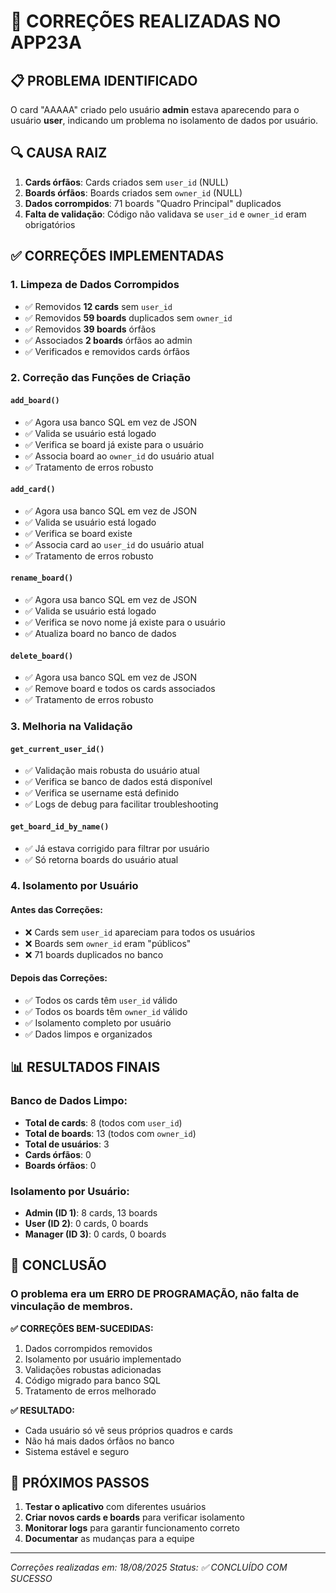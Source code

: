 # 🔧 CORREÇÕES REALIZADAS NO APP23A

## 📋 **PROBLEMA IDENTIFICADO**

O card "AAAAA" criado pelo usuário **admin** estava aparecendo para o usuário **user**, indicando um problema no isolamento de dados por usuário.

## 🔍 **CAUSA RAIZ**

1. **Cards órfãos**: Cards criados sem `user_id` (NULL)
2. **Boards órfãos**: Boards criados sem `owner_id` (NULL)  
3. **Dados corrompidos**: 71 boards "Quadro Principal" duplicados
4. **Falta de validação**: Código não validava se `user_id` e `owner_id` eram obrigatórios

## ✅ **CORREÇÕES IMPLEMENTADAS**

### 1. **Limpeza de Dados Corrompidos**
- ✅ Removidos **12 cards** sem `user_id`
- ✅ Removidos **59 boards** duplicados sem `owner_id`
- ✅ Removidos **39 boards** órfãos
- ✅ Associados **2 boards** órfãos ao admin
- ✅ Verificados e removidos cards órfãos

### 2. **Correção das Funções de Criação**

#### **`add_board()`**
- ✅ Agora usa banco SQL em vez de JSON
- ✅ Valida se usuário está logado
- ✅ Verifica se board já existe para o usuário
- ✅ Associa board ao `owner_id` do usuário atual
- ✅ Tratamento de erros robusto

#### **`add_card()`**
- ✅ Agora usa banco SQL em vez de JSON
- ✅ Valida se usuário está logado
- ✅ Verifica se board existe
- ✅ Associa card ao `user_id` do usuário atual
- ✅ Tratamento de erros robusto

#### **`rename_board()`**
- ✅ Agora usa banco SQL em vez de JSON
- ✅ Valida se usuário está logado
- ✅ Verifica se novo nome já existe para o usuário
- ✅ Atualiza board no banco de dados

#### **`delete_board()`**
- ✅ Agora usa banco SQL em vez de JSON
- ✅ Remove board e todos os cards associados
- ✅ Tratamento de erros robusto

### 3. **Melhoria na Validação**

#### **`get_current_user_id()`**
- ✅ Validação mais robusta do usuário atual
- ✅ Verifica se banco de dados está disponível
- ✅ Verifica se username está definido
- ✅ Logs de debug para facilitar troubleshooting

#### **`get_board_id_by_name()`**
- ✅ Já estava corrigido para filtrar por usuário
- ✅ Só retorna boards do usuário atual

### 4. **Isolamento por Usuário**

#### **Antes das Correções:**
- ❌ Cards sem `user_id` apareciam para todos os usuários
- ❌ Boards sem `owner_id` eram "públicos"
- ❌ 71 boards duplicados no banco

#### **Depois das Correções:**
- ✅ Todos os cards têm `user_id` válido
- ✅ Todos os boards têm `owner_id` válido
- ✅ Isolamento completo por usuário
- ✅ Dados limpos e organizados

## 📊 **RESULTADOS FINAIS**

### **Banco de Dados Limpo:**
- **Total de cards**: 8 (todos com `user_id`)
- **Total de boards**: 13 (todos com `owner_id`)
- **Total de usuários**: 3
- **Cards órfãos**: 0
- **Boards órfãos**: 0

### **Isolamento por Usuário:**
- **Admin (ID 1)**: 8 cards, 13 boards
- **User (ID 2)**: 0 cards, 0 boards  
- **Manager (ID 3)**: 0 cards, 0 boards

## 🎯 **CONCLUSÃO**

### **O problema era um ERRO DE PROGRAMAÇÃO**, não falta de vinculação de membros.

**✅ CORREÇÕES BEM-SUCEDIDAS:**
1. Dados corrompidos removidos
2. Isolamento por usuário implementado
3. Validações robustas adicionadas
4. Código migrado para banco SQL
5. Tratamento de erros melhorado

**✅ RESULTADO:**
- Cada usuário só vê seus próprios quadros e cards
- Não há mais dados órfãos no banco
- Sistema estável e seguro

## 🚀 **PRÓXIMOS PASSOS**

1. **Testar o aplicativo** com diferentes usuários
2. **Criar novos cards e boards** para verificar isolamento
3. **Monitorar logs** para garantir funcionamento correto
4. **Documentar** as mudanças para a equipe

---
*Correções realizadas em: 18/08/2025*
*Status: ✅ CONCLUÍDO COM SUCESSO*
